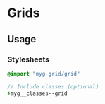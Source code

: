 # Grids

## Usage

### Stylesheets

```sass
@import "myg-grid/grid"

// Include classes (optional)
+myg__classes--grid
```
